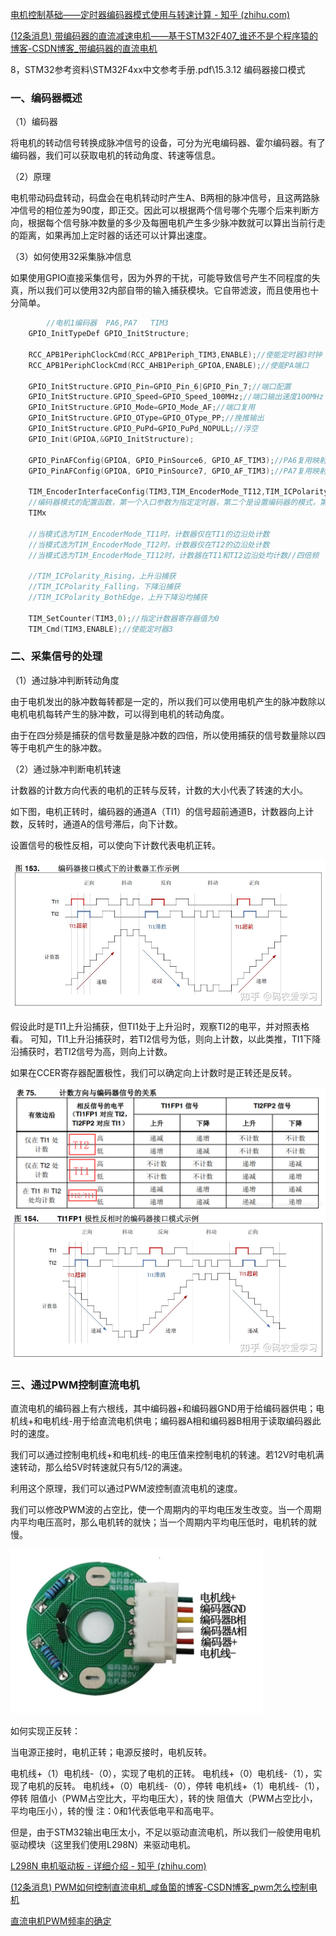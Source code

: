 [电机控制基础——定时器编码器模式使用与转速计算 - 知乎 (zhihu.com)](https://zhuanlan.zhihu.com/p/355346491) 

[(12条消息) 带编码器的直流减速电机——基于STM32F407_谁还不是个程序猿的博客-CSDN博客_带编码器的直流电机](https://blog.csdn.net/weixin_44692935/article/details/97419594) 

8，STM32参考资料\STM32F4xx中文参考手册.pdf\15.3.12 编码器接口模式

###  一、编码器概述

（1）编码器

将电机的转动信号转换成脉冲信号的设备，可分为光电编码器、霍尔编码器。有了编码器，我们可以获取电机的转动角度、转速等信息。

（2）原理

电机带动码盘转动，码盘会在电机转动时产生A、B两相的脉冲信号，且这两路脉冲信号的相位差为90度，即正交。因此可以根据两个信号哪个先哪个后来判断方向，根据每个信号脉冲数量的多少及每圈电机产生多少脉冲数就可以算出当前行走的距离，如果再加上定时器的话还可以计算出速度。 

（3）如何使用32采集脉冲信息

如果使用GPIO直接采集信号，因为外界的干扰，可能导致信号产生不同程度的失真，所以我们可以使用32内部自带的输入捕获模块。它自带滤波，而且使用也十分简单。

```C
		//电机1编码器  PA6,PA7   TIM3
	GPIO_InitTypeDef GPIO_InitStructure;
	
	RCC_APB1PeriphClockCmd(RCC_APB1Periph_TIM3,ENABLE);//使能定时器3时钟
	RCC_APB1PeriphClockCmd(RCC_AHB1Periph_GPIOA,ENABLE);//使能PA端口
	
	GPIO_InitStructure.GPIO_Pin=GPIO_Pin_6|GPIO_Pin_7;//端口配置
	GPIO_InitStructure.GPIO_Speed=GPIO_Speed_100MHz;//端口输出速度100MHz
	GPIO_InitStructure.GPIO_Mode=GPIO_Mode_AF;//端口复用
	GPIO_InitStructure.GPIO_OType=GPIO_OType_PP;//挽推输出
	GPIO_InitStructure.GPIO_PuPd=GPIO_PuPd_NOPULL;//浮空
	GPIO_Init(GPIOA,&GPIO_InitStructure);
	
	GPIO_PinAFConfig(GPIOA, GPIO_PinSource6, GPIO_AF_TIM3);//PA6复用映射到TIM3
	GPIO_PinAFConfig(GPIOA, GPIO_PinSource7, GPIO_AF_TIM3);//PA7复用映射到TIM4
	
	TIM_EncoderInterfaceConfig(TIM3,TIM_EncoderMode_TI12,TIM_ICPolarity_Rising,TIM_ICPolarity_Rising);
	//编码器模式的配置函数，第一个入口参数为指定定时器，第二个是设置编码器的模式，第三个是设置捕获极性
	TIMx
	
	//当模式选为TIM_EncoderMode_TI1时，计数器仅在TI1的边沿处计数
	//当模式选为TIM_EncoderMode_TI2时，计数器仅在TI2的边沿处计数
	//当模式选为TIM_EncoderMode_TI12时，计数器在TI1和TI2边沿处均计数//四倍频
	
	//TIM_ICPolarity_Rising，上升沿捕获
	//TIM_ICPolarity_Falling，下降沿捕获
	//TIM_ICPolarity_BothEdge，上升下降沿均捕获
	
	TIM_SetCounter(TIM3,0);//指定计数器寄存器值为0
	TIM_Cmd(TIM3,ENABLE);//使能定时器3
```

### 二、采集信号的处理

（1）通过脉冲判断转动角度

由于电机发出的脉冲数每转都是一定的，所以我们可以使用电机产生的脉冲数除以电机电机每转产生的脉冲数，可以得到电机的转动角度。

由于在四分频是捕获的信号数量是脉冲数的四倍，所以使用捕获的信号数量除以四等于电机产生的脉冲数。

（2）通过脉冲判断电机转速

计数器的计数方向代表的电机的正转与反转，计数的大小代表了转速的大小。

如下图，电机正转时，编码器的通道A（TI1）的信号超前通道B，计数器向上计数，反转时，通道A的信号滞后，向下计数。

设置信号的极性反相，可以使向下计数代表电机正转。 

![img](assets/v2-c72cd2c73cea9a3a604569590e8e3945_1440w.jpg)

假设此时是TI1上升沿捕获，但TI1处于上升沿时，观察TI2的电平，并对照表格看。
可知，TI1上升沿捕获时，若TI2信号为低，则向上计数，以此类推，TI1下降沿捕获时，若TI2信号为高，则向上计数。

如果在CCER寄存器配置极性，我们可以确定向上计数时是正转还是反转。

![中文参考手册](assets/20190726212017507.png)
![img](assets/v2-dfb951b5e3168668ed6dbee66f76847b_1440w.jpg)

### 三、通过PWM控制直流电机

直流电机的编码器上有六根线，其中编码器+和编码器GND用于给编码器供电；电机线+和电机线-用于给直流电机供电；编码器A相和编码器B相用于读取编码器此时的速度。

我们可以通过控制电机线+和电机线-的电压值来控制电机的转速。若12V时电机满速转动，那么给5V时转速就只有5/12的满速。

利用这个原理，我们可以通过PWM波控制直流电机的速度。

我们可以修改PWM波的占空比，使一个周期内的平均电压发生改变。当一个周期内平均电压高时，那么电机转的就快；当一个周期内平均电压低时，电机转的就慢。

![07e69b763c19534425ff773674450c9d](assets/07e69b763c19534425ff773674450c9d.png)

如何实现正反转：

当电源正接时，电机正转；电源反接时，电机反转。

电机线+（1）电机线-（0），实现了电机的正转。
电机线+（0）电机线-（1），实现了电机的反转。
电机线+（0）电机线-（0），停转
电机线+（1）电机线-（1），停转
阻值小（PWM占空比大，平均电压大），转的快
阻值大（PWM占空比小，平均电压小），转的慢
注：0和1代表低电平和高电平。

但是，由于STM32输出电压太小，不足以驱动直流电机，所以我们一般使用电机驱动模块（这里我们使用L298N）来驱动电机。

[L298N 电机驱动板 - 详细介绍 - 知乎 (zhihu.com)](https://zhuanlan.zhihu.com/p/346930154) 

[(12条消息) PWM如何控制直流电机_咸鱼箘的博客-CSDN博客_pwm怎么控制电机](https://blog.csdn.net/weixin_45020839/article/details/124609925) 

[直流电机PWM频率的确定](直流电机PWM频率的确定.pdf)



